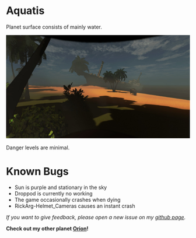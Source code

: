 # Aquatis
Planet surface consists of mainly water.  

![Screenshot_1](https://raw.githubusercontent.com/sfDesat/Aquatis/main/Screenshots/1.jpg "1")  

Danger levels are minimal.  

# Known Bugs
- Sun is purple and stationary in the sky
- Droppod is currently no working
- The game occasionally crashes when dying
- RickArg-Helmet_Cameras causes an instant crash

_If you want to give feedback, please open a new issue on my [github page](https://github.com/sfDesat/Aquatis/issues)._  

**Check out my other planet [Orion](https://thunderstore.io/c/lethal-company/p/sfDesat/Orion/)!**
